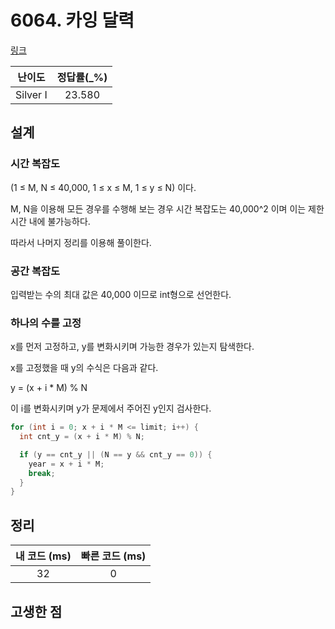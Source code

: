 # 6064. 카잉 달력

[링크](https://www.acmicpc.net/problem/6064)

|  난이도  | 정답률(\_%) |
| :------: | :---------: |
| Silver I |   23.580    |

## 설계

### 시간 복잡도

(1 ≤ M, N ≤ 40,000, 1 ≤ x ≤ M, 1 ≤ y ≤ N) 이다.

M, N을 이용해 모든 경우를 수행해 보는 경우 시간 복잡도는 40,000^2 이며 이는 제한시간 내에 불가능하다.

따라서 나머지 정리를 이용해 풀이한다.

### 공간 복잡도

입력받는 수의 최대 값은 40,000 이므로 int형으로 선언한다.

### 하나의 수를 고정

x를 먼저 고정하고, y를 변화시키며 가능한 경우가 있는지 탐색한다.

x를 고정했을 때 y의 수식은 다음과 같다.

y = (x + i \* M) % N

이 i를 변화시키며 y가 문제에서 주어진 y인지 검사한다.

```cpp
for (int i = 0; x + i * M <= limit; i++) {
  int cnt_y = (x + i * M) % N;

  if (y == cnt_y || (N == y && cnt_y == 0)) {
    year = x + i * M;
    break;
  }
}
```

## 정리

| 내 코드 (ms) | 빠른 코드 (ms) |
| :----------: | :------------: |
|      32      |       0        |

## 고생한 점
